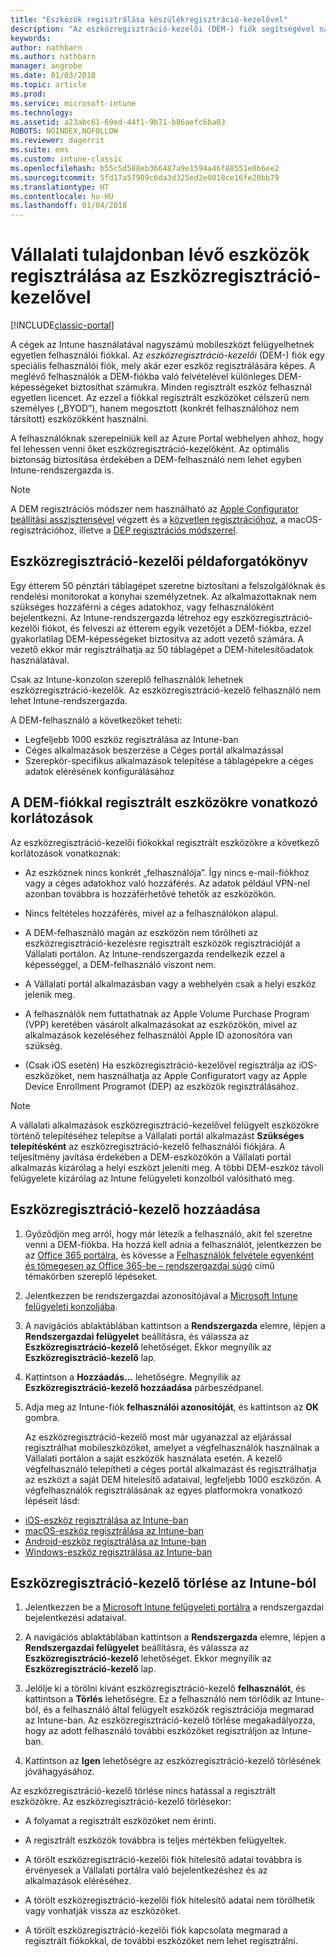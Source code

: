 ```yaml
---
title: "Eszközök regisztrálása készülékregisztráció-kezelővel"
description: "Az eszközregisztráció-kezelői (DEM-) fiók segítségével nagy számú megosztott, vállalati tulajdonban lévő, egy felhasználói fiókkal rendelkező mobileszköz kezelhető."
keywords: 
author: nathbarn
ms.author: nathbarn
manager: angrobe
ms.date: 01/03/2018
ms.topic: article
ms.prod: 
ms.service: microsoft-intune
ms.technology: 
ms.assetid: a23abc61-69ed-44f1-9b71-b86aefc6ba03
ROBOTS: NOINDEX,NOFOLLOW
ms.reviewer: dagerrit
ms.suite: ems
ms.custom: intune-classic
ms.openlocfilehash: b55c5d588eb366487a9e1594a46f88551e0b6ee2
ms.sourcegitcommit: 5fd17a57989c6da3d325ed2e0018ce16fe20bb79
ms.translationtype: HT
ms.contentlocale: hu-HU
ms.lasthandoff: 01/04/2018
---
```

# <a name="enroll-corporate-owned-devices-with-the-device-enrollment-manager-in-microsoft-intune"></a>Vállalati tulajdonban lévő eszközök regisztrálása az Eszközregisztráció-kezelővel

[!INCLUDE[classic-portal](../includes/classic-portal.md)]

A cégek az Intune használatával nagyszámú mobileszközt felügyelhetnek egyetlen felhasználói fiókkal. Az *eszközregisztráció-kezelői* (DEM-) fiók egy speciális felhasználói fiók, mely akár ezer eszköz regisztrálására képes. A meglévő felhasználók a DEM-fiókba való felvételével különleges DEM-képességeket biztosíthat számukra. Minden regisztrált eszköz felhasznál egyetlen licencet. Az ezzel a fiókkal regisztrált eszközöket célszerű nem személyes („BYOD”), hanem megosztott (konkrét felhasználóhoz nem társított) eszközökként használni.  

A felhasználóknak szerepelniük kell az Azure Portal webhelyen ahhoz, hogy fel lehessen venni őket eszközregisztráció-kezelőként. Az optimális biztonság biztosítása érdekében a DEM-felhasználó nem lehet egyben Intune-rendszergazda is.

>[!NOTE]
>A DEM regisztrációs módszer nem használható az [Apple Configurator beállítási asszisztensével](ios-setup-assistant-enrollment-in-microsoft-intune.md) végzett és a [közvetlen regisztrációhoz](ios-direct-enrollment-in-microsoft-intune.md), a macOS-regisztrációhoz, illetve a [DEP regisztrációs módszerrel](ios-device-enrollment-program-in-microsoft-intune.md).

## <a name="example-of-a-device-enrollment-manager-scenario"></a>Eszközregisztráció-kezelői példaforgatókönyv

Egy étterem 50 pénztári táblagépet szeretne biztosítani a felszolgálóknak és rendelési monitorokat a konyhai személyzetnek. Az alkalmazottaknak nem szükséges hozzáférni a céges adatokhoz, vagy felhasználóként bejelentkezni. Az Intune-rendszergazda létrehoz egy eszközregisztráció-kezelői fiókot, és felveszi az étterem egyik vezetőjét a DEM-fiókba, ezzel gyakorlatilag DEM-képességeket biztosítva az adott vezető számára. A vezető ekkor már regisztrálhatja az 50 táblagépet a DEM-hitelesítőadatok használatával.

Csak az Intune-konzolon szereplő felhasználók lehetnek eszközregisztráció-kezelők. Az eszközregisztráció-kezelő felhasználó nem lehet Intune-rendszergazda.

A DEM-felhasználó a következőket teheti:

-   Legfeljebb 1000 eszköz regisztrálása az Intune-ban
-   Céges alkalmazások beszerzése a Céges portál alkalmazással
-   Szerepkör-specifikus alkalmazások telepítése a táblagépekre a céges adatok elérésének konfigurálásához

## <a name="limitations-of-devices-that-are-enrolled-with-a-dem-account"></a>A DEM-fiókkal regisztrált eszközökre vonatkozó korlátozások

Az eszközregisztráció-kezelői fiókokkal regisztrált eszközökre a következő korlátozások vonatkoznak:

  - Az eszköznek nincs konkrét „felhasználója”. Így nincs e-mail-fiókhoz vagy a céges adatokhoz való hozzáférés. Az adatok például VPN-nel azonban továbbra is hozzáférhetővé tehetők az eszközökön.

  - Nincs feltételes hozzáférés, mivel az a felhasználókon alapul.

  - A DEM-felhasználó magán az eszközön nem törölheti az eszközregisztráció-kezelésre regisztrált eszközök regisztrációját a Vállalati portálon. Az Intune-rendszergazda rendelkezik ezzel a képességgel, a DEM-felhasználó viszont nem.

  - A Vállalati portál alkalmazásban vagy a webhelyén csak a helyi eszköz jelenik meg.

  - A felhasználók nem futtathatnak az Apple Volume Purchase Program (VPP) keretében vásárolt alkalmazásokat az eszközökön, mivel az alkalmazások kezeléséhez felhasználói Apple ID azonosítóra van szükség.

  - (Csak iOS esetén) Ha eszközregisztráció-kezelővel regisztrálja az iOS-eszközöket, nem használhatja az Apple Configuratort vagy az Apple Device Enrollment Programot (DEP) az eszközök regisztrálásához.

> [!NOTE]
> A vállalati alkalmazások eszközregisztráció-kezelővel felügyelt eszközökre történő telepítéséhez telepítse a Vállalati portál alkalmazást **Szükséges telepítésként** az eszközregisztráció-kezelő felhasználói fiókjára.
> A teljesítmény javítása érdekében a DEM-eszközökön a Vállalati portál alkalmazás kizárólag a helyi eszközt jeleníti meg. A többi DEM-eszköz távoli felügyelete kizárólag az Intune felügyeleti konzolból valósítható meg.


## <a name="add-a-device-enrollment-manager"></a>Eszközregisztráció-kezelő hozzáadása

1.  Győződjön meg arról, hogy már létezik a felhasználó, akit fel szeretne venni a DEM-fiókba. Ha hozzá kell adnia a felhasználót, jelentkezzen be az [Office 365 portálra](https://go.microsoft.com/fwlink/p/?LinkId=698854), és kövesse a [Felhasználók felvétele egyenként és tömegesen az Office 365-be – rendszergazdai súgó](https://support.office.com/article/Add-users-individually-or-in-bulk-to-Office-365-Admin-Help-1970f7d6-03b5-442f-b385-5880b9c256ec) című témakörben szereplő lépéseket.

2.  Jelentkezzen be rendszergazdai azonosítójával a [Microsoft Intune felügyeleti konzoljába](https://manage.microsoft.com).

3.  A navigációs ablaktáblában kattintson a **Rendszergazda** elemre, lépjen a **Rendszergazdai felügyelet** beállításra, és válassza az **Eszközregisztráció-kezelő** lehetőséget. Ekkor megnyílik az **Eszközregisztráció-kezelő** lap.

4.  Kattintson a **Hozzáadás...** lehetőségre. Megnyílik az **Eszközregisztráció-kezelő hozzáadása** párbeszédpanel.

5.  Adja meg az Intune-fiók **felhasználói azonosítóját**, és kattintson az **OK** gombra.

    Az eszközregisztráció-kezelő most már ugyanazzal az eljárással regisztrálhat mobileszközöket, amelyet a végfelhasználók használnak a Vállalati portálon a saját eszközök használata esetén. A kezelő végfelhasználó telepítheti a céges portál alkalmazást és regisztrálhatja az eszközt a saját DEM hitelesítő adataival, legfeljebb 1000 eszközön. A végfelhasználók regisztrálásának az egyes platformokra vonatkozó lépéseit lásd:

  - [iOS-eszköz regisztrálása az Intune-ban](https://docs.microsoft.com/intune-user-help/enroll-your-device-in-intune-ios)
  - [macOS-eszköz regisztrálása az Intune-ban](https://docs.microsoft.com/intune-user-help/enroll-your-device-in-intune-macos)
  - [Android-eszköz regisztrálása az Intune-ban](https://docs.microsoft.com/intune-user-help/enroll-your-device-in-intune-android)
  - [Windows-eszköz regisztrálása az Intune-ban](https://docs.microsoft.com/intune-user-help/enroll-your-device-in-intune-windows)

## <a name="delete-a-device-enrollment-manager-from-intune"></a>Eszközregisztráció-kezelő törlése az Intune-ból

1.  Jelentkezzen be a [Microsoft Intune felügyeleti portálra](https://manage.microsoft.com) a rendszergazdai bejelentkezési adataival.

2.  A navigációs ablaktáblában kattintson a **Rendszergazda** elemre, lépjen a **Rendszergazdai felügyelet** beállításra, és válassza az **Eszközregisztráció-kezelő** lehetőséget. Ekkor megnyílik az **Eszközregisztráció-kezelő** lap.

3.  Jelölje ki a törölni kívánt eszközregisztráció-kezelő **felhasználót**, és kattintson a **Törlés** lehetőségre. Ez a felhasználó nem törlődik az Intune-ból, és a felhasználó által felügyelt eszközök regisztrációja megmarad az Intune-ban. Az eszközregisztráció-kezelő törlése megakadályozza, hogy az adott felhasználó további eszközöket regisztráljon az Intune-ban.

4.  Kattintson az **Igen** lehetőségre az eszközregisztráció-kezelő törlésének jóváhagyásához.

Az eszközregisztráció-kezelő törlése nincs hatással a regisztrált eszközökre. Az eszközregisztráció-kezelő törlésekor:

-   A folyamat a regisztrált eszközöket nem érinti.

-   A regisztrált eszközök továbbra is teljes mértékben felügyeltek.

-   A törölt eszközregisztráció-kezelői fiók hitelesítő adatai továbbra is érvényesek a Vállalati portálra való bejelentkezéshez és az alkalmazások eléréséhez.

-   A törölt eszközregisztráció-kezelői fiók hitelesítő adatai nem törölhetik vagy vonhatják vissza az eszközöket.

-   A törölt eszközregisztráció-kezelői fiók kapcsolata megmarad a regisztrált fiókokkal, de további eszközöket nem lehet regisztrálni.
